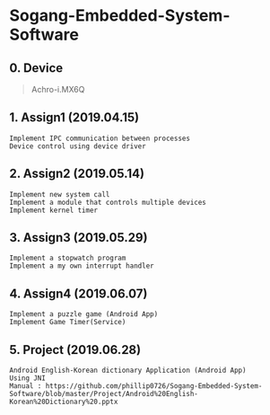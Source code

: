 # Sogang-Embedded-System-Software

## 0. Device
> Achro-i.MX6Q

## 1. Assign1 (2019.04.15)
```
Implement IPC communication between processes
Device control using device driver
```
## 2. Assign2 (2019.05.14)
```
Implement new system call
Implement a module that controls multiple devices
Implement kernel timer
```
## 3. Assign3 (2019.05.29)
```
Implement a stopwatch program
Implement a my own interrupt handler
```

## 4. Assign4 (2019.06.07)
```
Implement a puzzle game (Android App)
Implement Game Timer(Service)
```

## 5. Project (2019.06.28)
```
Android English-Korean dictionary Application (Android App)
Using JNI
Manual : https://github.com/phillip0726/Sogang-Embedded-System-Software/blob/master/Project/Android%20English-Korean%20Dictionary%20.pptx
```
